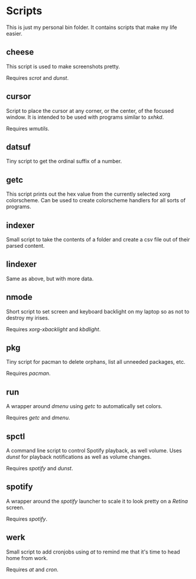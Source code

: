# Scripts

This is just my personal bin folder. It contains scripts that make my life easier.

## cheese

This script is used to make screenshots pretty.

Requires *scrot* and *dunst*.

## cursor

Script to place the cursor at any corner, or the center, of the focused window.
It is intended to be used with programs similar to *sxhkd*.

Requires *wmutils*.

## datsuf

Tiny script to get the ordinal suffix of a number.

## getc

This script prints out the hex value from the currently selected xorg colorscheme.
Can be used to create colorscheme handlers for all sorts of programs.

## indexer

Small script to take the contents of a folder and create a csv file out of their
parsed content.

## lindexer

Same as above, but with more data.

## nmode

Short script to set screen and keyboard backlight on my laptop so as not to
destroy my irises.

Requires *xorg-xbacklight* and *kbdlight*.

## pkg

Tiny script for pacman to delete orphans, list all unneeded packages, etc.

Requires *pacman*.

## run

A wrapper around *dmenu* using *getc* to automatically set colors.

Requires *getc* and *dmenu*.

## spctl

A command line script to control Spotify playback, as well volume. Uses *dunst*
for playback notifications as well as volume changes.

Requires *spotify* and *dunst*.

## spotify

A wrapper around the *spotify* launcher to scale it to look pretty on a *Retina*
screen.

Requires *spotify*.

## werk

Small script to add cronjobs using *at* to remind me that it's time to head home
from work.

Requires *at* and *cron*.

